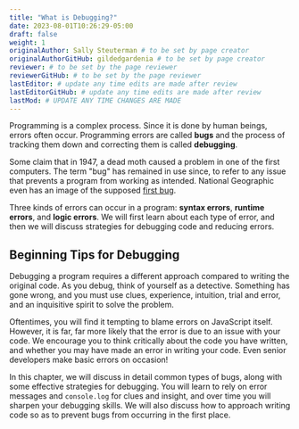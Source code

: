 ```yaml
---
title: "What is Debugging?"
date: 2023-08-01T10:26:29-05:00
draft: false
weight: 1
originalAuthor: Sally Steuterman # to be set by page creator
originalAuthorGitHub: gildedgardenia # to be set by page creator
reviewer: # to be set by the page reviewer
reviewerGitHub: # to be set by the page reviewer
lastEditor: # update any time edits are made after review
lastEditorGitHub: # update any time edits are made after review
lastMod: # UPDATE ANY TIME CHANGES ARE MADE
---
```


Programming is a complex process. Since it is done by human beings, errors often occur. Programming errors are called **bugs** and the process of tracking them down and correcting them is called **debugging**.  

Some claim that in 1947, a dead moth caused a problem in one of the first computers. The term "bug" has remained in use since, to refer to any issue that prevents a program from working as intended. National Geographic even has an image of the supposed [first bug](http://education.launchcode.org/intro-to-professional-web-dev/resources/intro-to-web-dev-curriculum/Substack%20-%20First%20Computer%20Bug.html).

Three kinds of errors can occur in a program: **syntax errors**, **runtime errors**, and **logic errors**. We will first learn about each type of error, and then we will discuss strategies for debugging code and reducing errors.

## Beginning Tips for Debugging

Debugging a program requires a different approach compared to writing the original code. As you debug, think of yourself as a detective. Something has gone wrong, and you must use clues, experience, intuition, trial and error, and an inquisitive spirit to solve the problem.

Oftentimes, you will find it tempting to blame errors on JavaScript itself. However, it is far, far more likely that the error is due to an issue with your code. We encourage you to think critically about the code you have written, and whether you may have made an error in writing your code. Even senior developers make basic errors on occasion!

In this chapter, we will discuss in detail common types of bugs, along with some effective strategies for debugging. You will learn to rely on error messages and `console.log` for clues and insight, and over time you will sharpen your debugging skills. We will also discuss how to approach writing code so as to prevent bugs from occurring in the first place.
